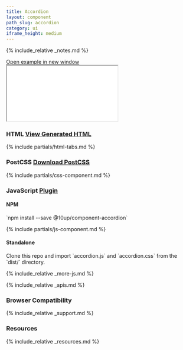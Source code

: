 ```yaml
---
title: Accordion
layout: component
path_slug: accordion
category: ui
iframe_height: medium
---
```


{% include_relative _notes.md %}

<div class="cf">
	<a href="{{ site.baseurl }}/component/{{ page.path_slug }}/example.html" target="_blank" class="example-link">Open example in new window</a>
</div><!--/.cf-->

<iframe {% if page.iframe_height %}class="h-{{ page.iframe_height }}"{% endif %} src="{{ site.baseurl }}/component/{{ page.path_slug }}/example.html" title="Accordion Example"></iframe>

<h3>HTML <span class="link"><a href="component.html" target="_blank">View Generated HTML</a></span></h3>

{% include partials/html-tabs.md %}

<h3>PostCSS <span class="link"><a href="css/component.css" target="_blank">Download PostCSS</a></span></h3>
{% include partials/css-component.md %}


<h3>JavaScript <span class="link"><a href="https://github.com/10up/component-accordion" target="_blank">Plugin</a></span></h3>

<h4>NPM</h4>
`npm install --save @10up/component-accordion`

{% include partials/js-component.md %}

<h4>Standalone</h4>
Clone this repo and import `accordion.js` and `accordion.css` from the `dist/` directory.

{% include_relative _more-js.md %}

{% include_relative _apis.md %}

<h3>Browser Compatibility</h3>

{% include_relative _support.md %}

<h3>Resources</h3>

{% include_relative _resources.md %}

